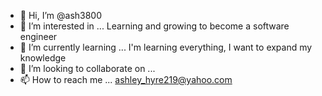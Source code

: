 - 👋 Hi, I’m @ash3800
- 👀 I’m interested in ... Learning and growing to become a software engineer
- 🌱 I’m currently learning ... I'm learning everything, I want to expand my knowledge
- 💞️ I’m looking to collaborate on ...
- 📫 How to reach me ... ashley_hyre219@yahoo.com

<!---
ash3800/ash3800 is a ✨ special ✨ repository because its `README.md` (this file) appears on your GitHub profile.
You can click the Preview link to take a look at your changes.
--->

